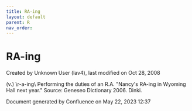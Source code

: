 ```yaml
---
title: RA-ing
layout: default
parent: R
nav_order:
---
```


# RA-ing

Created by  Unknown User (lav4), last modified on Oct 28, 2008

(v.) \r-a-ing\ Performing the duties of an R.A. &quot;Nancy's RA-ing in Wyoming Hall next year.&quot; Source: Geneseo Dictionary 2006. Dinki.

Document generated by Confluence on May 22, 2023 12:37



